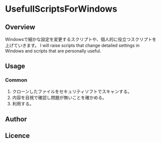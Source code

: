 # UsefullScriptsForWindows
## Overview
Windowsで細かな設定を変更するスクリプトや、個人的に役立つスクリプトを上げていきます。
I will raise scripts that change detailed settings in Windows and scripts that are personally useful.
## Usage
### Common
1. クローンしたファイルをセキュリティソフトでスキャンする。
2. 内容を目視で確認し問題が無いことを確かめる。
3. 利用する。
## Author
## Licence